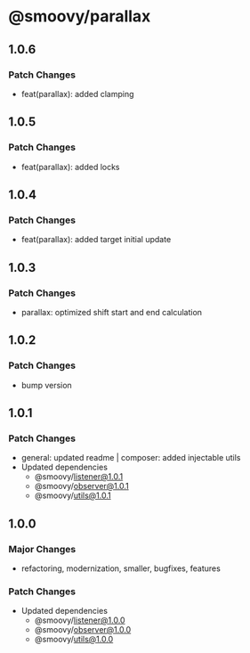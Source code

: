 # @smoovy/parallax

## 1.0.6

### Patch Changes

- feat(parallax): added clamping

## 1.0.5

### Patch Changes

- feat(parallax): added locks

## 1.0.4

### Patch Changes

- feat(parallax): added target initial update

## 1.0.3

### Patch Changes

- parallax: optimized shift start and end calculation

## 1.0.2

### Patch Changes

- bump version

## 1.0.1

### Patch Changes

- general: updated readme | composer: added injectable utils
- Updated dependencies
  - @smoovy/listener@1.0.1
  - @smoovy/observer@1.0.1
  - @smoovy/utils@1.0.1

## 1.0.0

### Major Changes

- refactoring, modernization, smaller, bugfixes, features

### Patch Changes

- Updated dependencies
  - @smoovy/listener@1.0.0
  - @smoovy/observer@1.0.0
  - @smoovy/utils@1.0.0
